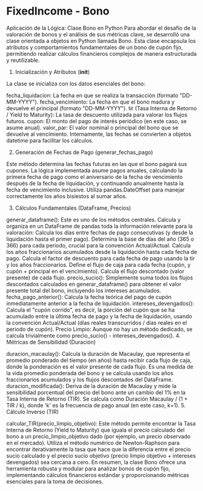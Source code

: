 # FixedIncome - Bono
Aplicación de la Lógica: Clase Bono en Python
Para abordar el desafío de la valoración de bonos y el análisis de sus métricas clave, se desarrolló una clase orientada a objetos en Python llamada Bono. Esta clase encapsula los atributos y comportamientos fundamentales de un bono de cupón fijo, permitiendo realizar cálculos financieros complejos de manera estructurada y reutilizable.

1. Inicialización y Atributos (__init__)

La clase se inicializa con los datos esenciales del bono:

fecha_liquidacion: La fecha en que se realiza la transacción (formato "DD-MM-YYYY").
fecha_vencimiento: La fecha en que el bono madura y devuelve el principal (formato "DD-MM-YYYY").
tir (Tasa Interna de Retorno / Yield to Maturity): La tasa de descuento utilizada para valorar los flujos futuros.
cupon: El monto del pago de interés periódico (en este caso, se asume anual).
valor_par: El valor nominal o principal del bono que se devuelve al vencimiento.
Internamente, las fechas se convierten a objetos datetime para facilitar los cálculos.

2. Generación de Fechas de Pago (generar_fechas_pago)

Este método determina las fechas futuras en las que el bono pagará sus cupones. La lógica implementada asume pagos anuales, calculando la primera fecha de pago como el aniversario de la fecha de vencimiento después de la fecha de liquidación, y continuando anualmente hasta la fecha de vencimiento inclusive. Utiliza pandas.DateOffset para manejar correctamente los años bisiestos al sumar años.

3. Cálculos Fundamentales (DataFrame, Precios)

generar_dataframe(): Este es uno de los métodos centrales. Calcula y organiza en un DataFrame de pandas toda la información relevante para la valoración:
Calcula los días entre fechas de pago consecutivas (y desde la liquidación hasta el primer pago).
Determina la base de días del año (365 o 366) para cada periodo, crucial para la convención Actual/Actual.
Calcula los años fraccionarios acumulados desde la liquidación hasta cada fecha de pago.
Calcula el factor de descuento para cada fecha de pago usando la tir y los años fraccionarios.
Define el flujo de caja para cada fecha (cupón, y cupón + principal en el vencimiento).
Calcula el flujo descontado (valor presente) de cada flujo.
precio_sucio(): Simplemente suma todos los flujos descontados calculados en generar_dataframe() para obtener el valor presente total del bono, incluyendo los intereses acumulados.
fecha_pago_anterior(): Calcula la fecha teórica del pago de cupón inmediatamente anterior a la fecha de liquidación.
intereses_devengados(): Calcula el "cupón corrido", es decir, la porción del cupón que se ha acumulado entre la última fecha de pago y la fecha de liquidación, usando la convención Actual/Actual (días reales transcurridos / días reales en el periodo de cupón).
Precio Limpio: Aunque no hay un método dedicado, se calcula trivialmente como precio_sucio() - intereses_devengados().
4. Métricas de Sensibilidad (Duración)

duracion_macaulay(): Calcula la duración de Macaulay, que representa el promedio ponderado del tiempo (en años) hasta recibir cada flujo de caja, donde la ponderación es el valor presente de cada flujo. Es una medida de la vida promedio ponderada del bono y se calcula usando los años fraccionarios acumulados y los flujos descontados del DataFrame.
duracion_modificada(): Deriva de la duración de Macaulay y mide la sensibilidad porcentual del precio del bono ante un cambio del 1% en la Tasa Interna de Retorno (TIR). Se calcula como Duración Macaulay / (1 + TIR / k), donde 'k' es la frecuencia de pago anual (en este caso, k=1).
5. Cálculo Inverso (TIR)

calcular_TIR(precio_limpio_objetivo): Este método permite encontrar la Tasa Interna de Retorno (Yield to Maturity) que iguala el precio calculado del bono a un precio_limpio_objetivo dado (por ejemplo, un precio observado en el mercado). Utiliza el método numérico de Newton-Raphson para encontrar iterativamente la tasa que hace que la diferencia entre el precio sucio calculado y el precio sucio objetivo (precio limpio objetivo + intereses devengados) sea cercana a cero.
En resumen, la clase Bono ofrece una herramienta robusta y modular para analizar bonos de cupón fijo, implementando cálculos financieros estándar y proporcionando métricas esenciales para la toma de decisiones.
